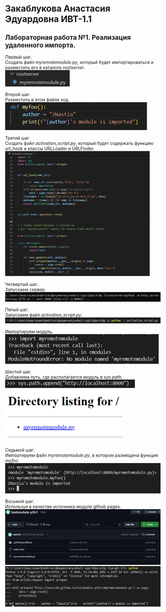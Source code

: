 # Закаблукова Анастасия Эдуардовна ИВТ-1.1
## Лабораторная работа №1. Реализация удаленного импорта.

Первый шаг.  
Создать файл *myremotemodule.py*, который будет импортироваться и разместить его в каталоге *rootserver*.  
![](image_report/pic1.png)

Второй шаг.  
Разместить в этом файле код.  
![](image_report/pic2.png)

Третий шаг.  
Создать файл *activation_script.py*, который будет содержать функцию url_hook и классы URLLoader и URLFinder.  
![](image_report/pic3.png)

Четвертый шаг.  
Запускаем сервер.  
![](image_report/pic4.png)

Пятый шаг.  
Запускаем файл *activation_script.py*.  
![](image_report/pic5.png)

Импортируем модуль.  
![](image_report/pic9.jpg)

Шестой шаг.  
Добавляем путь, где располагается модуль в *sys.path*.  
![](image_report/pic6.png)  
![](image_report/pic7.png)

Седьмой шаг.  
Импортируем файл *myremotemodule.py*, в котором размещена функция *myfoo*.  
![](image_report/pic8.png)

Восьмой шаг.  
Используя в качестве источника модуля github pages.  
![](image_report/pic10.png)  
![](image_report/pic11.png)
